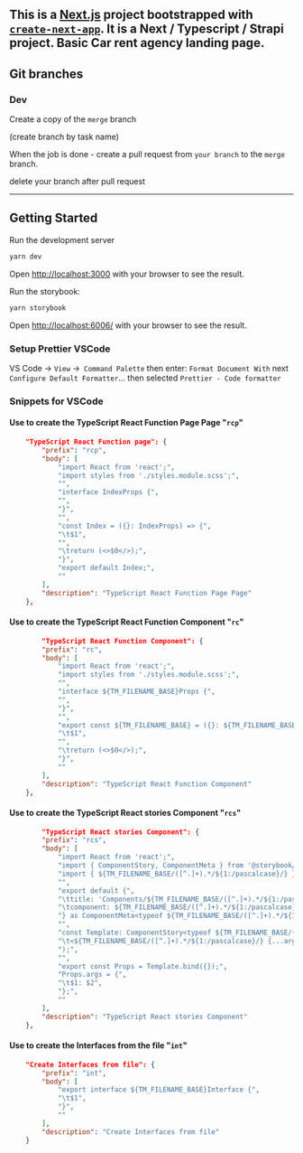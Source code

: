 This is a [Next.js](https://nextjs.org/) project bootstrapped with [`create-next-app`](https://github.com/vercel/next.js/tree/canary/packages/create-next-app).
It is a Next / Typescript / Strapi project. Basic Car rent agency landing page.
---

## Git branches

### Dev

Create a copy of the `merge` branch

(create branch by task name)

When the job is done - create a pull request from `your branch` to the `merge` branch.

delete your branch after pull request

---

## Getting Started

Run the development server

```bash
yarn dev
```

Open [http://localhost:3000](http://localhost:3000) with your browser to see the result.

Run the storybook:

```bash
yarn storybook
```

Open [http://localhost:6006/](http://localhost:6006/) with your browser to see the result.

### Setup Prettier VSCode

VS Code -> `View` ->` Command Palette` then enter: `Format Document With`
next `Configure Default Formatter`... then selected `Prettier - Code formatter`

### Snippets for VSCode

#### Use to create the TypeScript React Function Page Page "`rcp`"

```json
	"TypeScript React Function page": {
		"prefix": "rcp",
		"body": [
			"import React from 'react';",
			"import styles from './styles.module.scss';",
			"",
			"interface IndexProps {",
			"",
			"}",
			"",
			"const Index = ({}: IndexProps) => {",
			"\t$1",
			"",
			"\treturn (<>$0</>);",
			"}",
			"export default Index;",
			""
		],
		"description": "TypeScript React Function Page Page"
	},
```

#### Use to create the TypeScript React Function Component "`rc`"

```json
		"TypeScript React Function Component": {
		"prefix": "rc",
		"body": [
			"import React from 'react';",
			"import styles from './styles.module.scss';",
			"",
			"interface ${TM_FILENAME_BASE}Props {",
			"",
			"}",
			"",
			"export const ${TM_FILENAME_BASE} = ({}: ${TM_FILENAME_BASE}Props) => {",
			"\t$1",
			"",
			"\treturn (<>$0</>);",
			"}",
			""
		],
		"description": "TypeScript React Function Component"
	},
```

#### Use to create the TypeScript React stories Component "`rcs`"

```json
		"TypeScript React stories Component": {
		"prefix": "rcs",
		"body": [
			"import React from 'react';",
			"import { ComponentStory, ComponentMeta } from '@storybook/react';",
			"import { ${TM_FILENAME_BASE/([^.]+).*/${1:/pascalcase}/} } from './${TM_FILENAME_BASE/([^.]+).*/${1:/pascalcase}/}';",
			"",
			"export default {",
			"\ttitle: 'Components/${TM_FILENAME_BASE/([^.]+).*/${1:/pascalcase}/}',",
			"\tcomponent: ${TM_FILENAME_BASE/([^.]+).*/${1:/pascalcase}/}",
			"} as ComponentMeta<typeof ${TM_FILENAME_BASE/([^.]+).*/${1:/pascalcase}/}>;",
			"",
			"const Template: ComponentStory<typeof ${TM_FILENAME_BASE/([^.]+).*/${1:/pascalcase}/}> = (args) => (",
			"\t<${TM_FILENAME_BASE/([^.]+).*/${1:/pascalcase}/} {...args} />",
			");",
			"",
			"export const Props = Template.bind({});",
			"Props.args = {",
			"\t$1: $2",
			"};",
			""
		],
		"description": "TypeScript React stories Component"
	},
```

#### Use to create the Interfaces from the file "`int`"

```json
	"Create Interfaces from file": {
		"prefix": "int",
		"body": [
			"export interface ${TM_FILENAME_BASE}Interface {",
			"\t$1",
			"}",
			""
		],
		"description": "Create Interfaces from file"
	}

```
